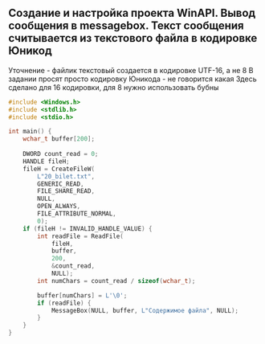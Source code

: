 ## Создание и настройка проекта WinAPI. Вывод сообщения в messagebox. Текст сообщения считывается из текстового файла в кодировке Юникод

Уточнение - файлик текстовый создается в кодировке UTF-16, а не 8
В задании просят просто кодировку Юникода - не говорится какая
Здесь сделано для 16 кодировки, для 8 нужно использовать бубны
```C
#include <Windows.h>
#include <stdlib.h>
#include <stdio.h>

int main() {
	wchar_t buffer[200];
	
	DWORD count_read = 0;
	HANDLE fileH;
	fileH = CreateFileW(
		L"20_bilet.txt",
		GENERIC_READ,
		FILE_SHARE_READ,
		NULL,
		OPEN_ALWAYS,
		FILE_ATTRIBUTE_NORMAL,
		0);
	if (fileH != INVALID_HANDLE_VALUE) {
		int readFile = ReadFile(
			fileH,
			buffer,
			200,
			&count_read,
			NULL);
		int numChars = count_read / sizeof(wchar_t);

		buffer[numChars] = L'\0';
		if (readFile) {
			MessageBox(NULL, buffer, L"Содержимое файла", NULL);
		}
	}
}
```